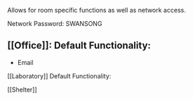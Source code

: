 Allows for room specific functions as well as network access.

Network Password: SWANSONG

[[Office]]:
Default Functionality:
- 
- Email

[[Laboratory]]
Default Functionality:

[[Shelter]]